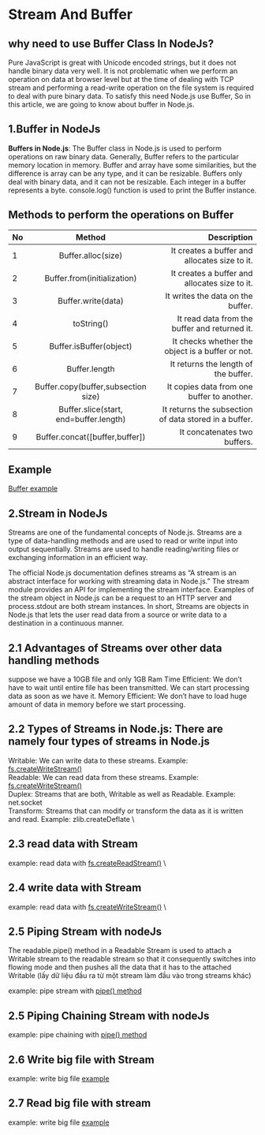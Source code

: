 # Stream And Buffer

## why need to use Buffer Class In NodeJs?

Pure JavaScript is great with Unicode encoded strings, but it does not handle binary data very well. It is not problematic when we perform an operation on data at browser level but at the time of dealing with TCP stream and performing a read-write operation on the file system is required to deal with pure binary data. To satisfy this need Node.js use Buffer, So in this article, we are going to know about buffer in Node.js.

## 1.Buffer in NodeJs

**Buffers in Node.js**: The Buffer class in Node.js is used to perform operations on raw binary data. Generally, Buffer refers to the particular memory location in memory.
Buffer and array have some similarities, but the difference is array can be any type, and it can be resizable. Buffers only deal with binary data, and it can not be resizable. Each integer in a buffer represents a byte. console.log() function is used to print the Buffer instance.

## Methods to perform the operations on Buffer

| No        |      Method                              |  Description                                         |
|-----------|:----------------------------------------:|-----------------------------------------------------:|
|1          |Buffer.alloc(size)                        | It creates a buffer and allocates size to it.        |
|2          |Buffer.from(initialization)               | It creates a buffer and allocates size to it.        |
|3          |Buffer.write(data)                        | It writes the data on the buffer.                    |
|4          |toString()                                | It read data from the buffer and returned it.        |
|5          |Buffer.isBuffer(object)                   | It checks whether the object is a buffer or not.     |
|6          |Buffer.length                             | It returns the length of the buffer.                 |
|7          |Buffer.copy(buffer,subsection size)       | It copies data from one buffer to another.           |
|8          |Buffer.slice(start, end=buffer.length)    | It returns the subsection of data stored in a buffer.|
|9          |Buffer.concat([buffer,buffer])            | It concatenates two buffers.                         |

## Example

[Buffer example](buffer-example.js)

## 2.Stream in NodeJs

Streams are one of the fundamental concepts of Node.js. Streams are a type of data-handling methods and are used to read or write input into output sequentially. Streams are used to handle reading/writing files or exchanging information in an efficient way.

The official Node.js documentation defines streams as “A stream is an abstract interface for working with streaming data in Node.js.” The stream module provides an API for implementing the stream interface. Examples of the stream object in Node.js can be a request to an HTTP server and process.stdout are both stream instances. In short, Streams are objects in Node.js that lets the user read data from a source or write data to a destination in a continuous manner.

## 2.1 Advantages of Streams over other data handling methods

suppose we have a 10GB file and only 1GB Ram
Time Efficient: We don’t have to wait until entire file has been transmitted. We can start processing data as soon as we have it.
Memory Efficient: We don’t have to load huge amount of data in memory before we start processing.

## 2.2 Types of Streams in Node.js: There are namely four types of streams in Node.js

Writable: We can write data to these streams. Example: [fs.createWriteStream()](example-stream/readable-stream.js) \
Readable: We can read data from these streams. Example:  [fs.createWriteStream()](example-stream/readable-stream.js) \
Duplex: Streams that are both, Writable as well as Readable. Example: net.socket \
Transform: Streams that can modify or transform the data as it is written and read. Example: zlib.createDeflate \

## 2.3 read data with Stream

example: read data with [fs.createReadStream()](example-stream/read-stream.js) \

## 2.4 write data with Stream

example: read data with [fs.createWriteStream()](example-stream/write-stream.js) \

## 2.5 Piping Stream with nodeJs

The readable.pipe() method in a Readable Stream is used to attach a Writable stream to the readable stream so that it consequently switches into flowing mode and then pushes all the data that it has to the attached Writable (lấy dữ liệu đầu ra từ một stream làm đầu vào trong streams khác)

example: pipe stream with [pipe() method](example-stream/write-stream.js)

## 2.5 Piping Chaining Stream with nodeJs

example: pipe chaining with [pipe() method](example-stream/piping-chaining.js)

## 2.6 Write big file with Stream

example: write big file [example](example-stream/write-large-file.js)

## 2.7 Read big file with stream

example: write big file [example](example-stream/write-large-file.js)